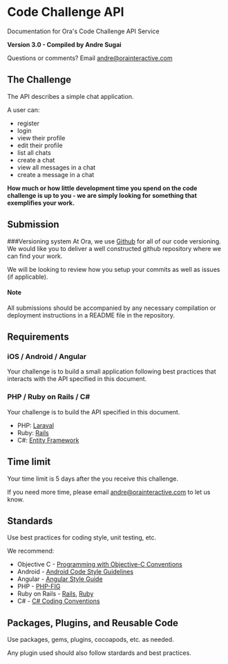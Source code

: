 # Code Challenge API
      
Documentation for Ora's Code Challenge API Service
      
__Version 3.0 - Compiled by Andre Sugai__
      
Questions or comments? Email [andre@orainteractive.com](mailto:andre@orainteractive.com)

## The Challenge

The API describes a simple chat application.

A user can: 
- register
- login
- view their profile
- edit their profile
- list all chats
- create a chat
- view all messages in a chat
- create a message in a chat

__How much or how little development time you spend on the code challenge is up to you - we are simply looking for something that exemplifies your work.__

## Submission

###Versioning system
At Ora, we use [Github](http://github.com) for all of our code versioning. We would like you to deliver a well constructed github repository where we can find your work.

We will be looking to review how you setup your commits as well as issues (if applicable).

#### Note

All submissions should be accompanied by any necessary compilation or deployment instructions in a README file in the repository.

## Requirements

### iOS / Android / Angular
Your challenge is to build a small application following best practices that interacts with the API specified in this document.

### PHP / Ruby on Rails / C#
Your challenge is to build the API specified in this document.

- PHP: [Laraval](http://laravel.com/)
- Ruby: [Rails](http://rubyonrails.org/)
- C#: [Entity Framework](https://msdn.microsoft.com/en-us/data/ef.aspx?f=255&MSPPError=-2147217396)


## Time limit

Your time limit is 5 days after the you receive this challenge.

If you need more time, please email [andre@orainteractive.com](mailto:andre@orainteractive.com) to let us know.

## Standards

Use best practices for coding style, unit testing, etc.

We recommend:
- Objective C - [Programming with Objective-C Conventions](https://developer.apple.com/library/ios/documentation/Cocoa/Conceptual/ProgrammingWithObjectiveC/Conventions/Conventions.html)
- Android - [Android Code Style Guidelines](https://source.android.com/source/code-style.html)
- Angular - [Angular Style Guide](https://angular.io/docs/ts/latest/guide/style-guide.html)
- PHP - [PHP-FIG](http://www.php-fig.org/)
- Ruby on Rails - [Rails](https://github.com/bbatsov/rails-style-guide), [Ruby](https://github.com/bbatsov/ruby-style-guide)
- C# - [C# Coding Conventions](https://msdn.microsoft.com/en-us/library/ff926074.aspx)

## Packages, Plugins, and Reusable Code

Use packages, gems, plugins, cocoapods, etc. as needed.

Any plugin used should also follow stardards and best practices.
